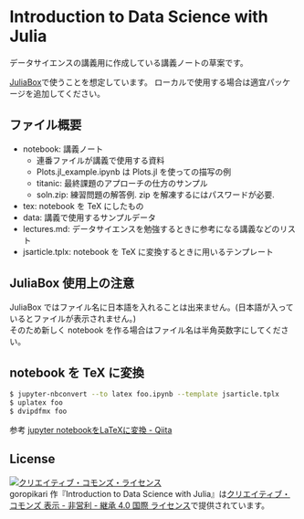 # Introduction to Data Science with Julia

データサイエンスの講義用に作成している講義ノートの草案です。

[JuliaBox](https://juliabox.com/)で使うことを想定しています。
ローカルで使用する場合は適宜パッケージを追加してください。

## ファイル概要
- notebook: 講義ノート
  - 連番ファイルが講義で使用する資料
  - Plots.jl_example.ipynb は Plots.jl を使っての描写の例
  - titanic: 最終課題のアプローチの仕方のサンプル
  - soln.zip: 練習問題の解答例. zip を解凍するにはパスワードが必要.
- tex: notebook を TeX にしたもの
- data: 講義で使用するサンプルデータ
- lectures.md: データサイエンスを勉強するときに参考になる講義などのリスト
- jsarticle.tplx: notebook を TeX に変換するときに用いるテンプレート


## JuliaBox 使用上の注意
JuliaBox ではファイル名に日本語を入れることは出来ません。(日本語が入っているとファイルが表示されません。)  
そのため新しく notebook を作る場合はファイル名は半角英数字にしてください。

## notebook を TeX に変換
```bash
$ jupyter-nbconvert --to latex foo.ipynb --template jsarticle.tplx
$ uplatex foo
$ dvipdfmx foo
```

参考
[jupyter notebookをLaTeXに変換 - Qiita](http://qiita.com/tttamaki/items/58ab3250202d2c17e233)


## License
<a rel="license" href="http://creativecommons.org/licenses/by-nc-sa/4.0/"><img alt="クリエイティブ・コモンズ・ライセンス" style="border-width:0" src="https://i.creativecommons.org/l/by-nc-sa/4.0/88x31.png" /></a><br /><span xmlns:cc="http://creativecommons.org/ns#" property="cc:attributionName">goropikari</span> 作『<span xmlns:dct="http://purl.org/dc/terms/" property="dct:title">Introduction to Data Science with Julia</span>』は<a rel="license" href="http://creativecommons.org/licenses/by-nc-sa/4.0/">クリエイティブ・コモンズ 表示 - 非営利 - 継承 4.0 国際 ライセンス</a>で提供されています。
